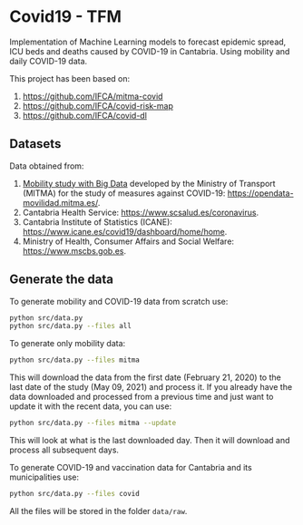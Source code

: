 Covid19 - TFM
===========
Implementation of Machine Learning models to forecast epidemic spread, ICU beds and deaths caused by COVID-19 in
Cantabria. Using mobility and daily COVID-19 data.

This project has been based on:
1. https://github.com/IFCA/mitma-covid
2. https://github.com/IFCA/covid-risk-map
3. https://github.com/IFCA/covid-dl

[comment]: <> (4. https://github.com/saul-torres/covid_cantabria)

[comment]: <> (5. https://github.com/midudev/covid-vacuna)

[comment]: <> (   https://github.com/midudev/covid-vacuna/blob/main/scripts/download-covid-vaccine-today-status.js)

## Datasets
Data obtained from:
1. [Mobility study with Big Data](https://www.mitma.gob.es/ministerio/covid-19/evolucion-movilidad-big-data)
   developed by the Ministry of Transport (MITMA) for the study of measures against COVID-19:
   https://opendata-movilidad.mitma.es/.
2. Cantabria Health Service: https://www.scsalud.es/coronavirus.
3. Cantabria Institute of Statistics (ICANE):
   https://www.icane.es/covid19/dashboard/home/home.
4. Ministry of Health, Consumer Affairs and Social Welfare: https://www.mscbs.gob.es.

## Generate the data

To generate mobility and COVID-19 data from scratch use:
```bash
python src/data.py
python src/data.py --files all
```
To generate only mobility data:
```bash
python src/data.py --files mitma
```
This will download the data from the first date (February 21, 2020) to the last date of the study (May 09, 2021) and process it. If you already have the data downloaded and processed from a previous time and just want to update it with the recent data, you can use:
```bash
python src/data.py --files mitma --update
```
This will look at what is the last downloaded day. Then it will download and process all subsequent days.

To generate COVID-19 and vaccination data for Cantabria and its municipalities use:
```bash
python src/data.py --files covid
```
All the files will be stored in the folder ``data/raw``.
